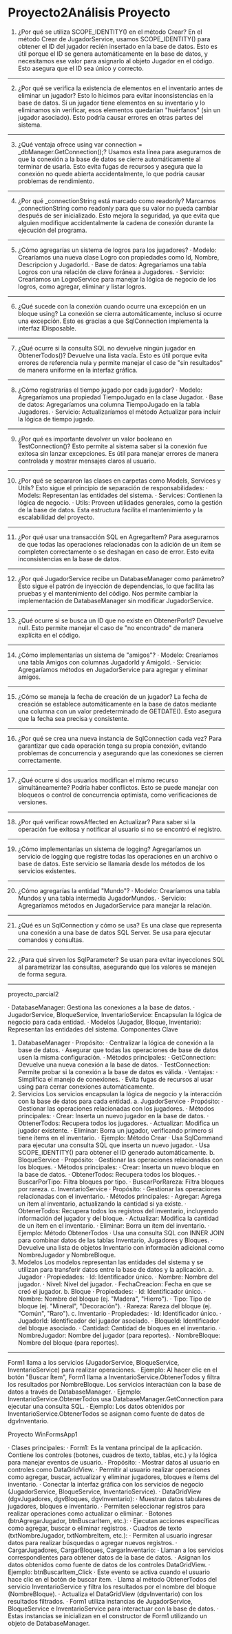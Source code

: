 # Proyecto2Análisis Proyecto

1. ¿Por qué se utiliza SCOPE_IDENTITY() en el método Crear?
En el método Crear de JugadorService, usamos SCOPE_IDENTITY() para obtener el ID del jugador recién insertado en la base de datos. Esto es útil porque el ID se genera automáticamente en la base de datos, y necesitamos ese valor para asignarlo al objeto Jugador en el código. Esto asegura que el ID sea único y correcto.
---
2. ¿Por qué se verifica la existencia de elementos en el inventario antes de eliminar un jugador?
Esto lo hicimos para evitar inconsistencias en la base de datos. Si un jugador tiene elementos en su inventario y lo eliminamos sin verificar, esos elementos quedarían "huérfanos" (sin un jugador asociado). Esto podría causar errores en otras partes del sistema.
---
3. ¿Qué ventaja ofrece using var connection = _dbManager.GetConnection();?
Usamos esta línea para asegurarnos de que la conexión a la base de datos se cierre automáticamente al terminar de usarla. Esto evita fugas de recursos y asegura que la conexión no quede abierta accidentalmente, lo que podría causar problemas de rendimiento.
---
4. ¿Por qué _connectionString está marcado como readonly?
Marcamos _connectionString como readonly para que su valor no pueda cambiar después de ser inicializado. Esto mejora la seguridad, ya que evita que alguien modifique accidentalmente la cadena de conexión durante la ejecución del programa.
---
5. ¿Cómo agregarías un sistema de logros para los jugadores?
·	Modelo: Crearíamos una nueva clase Logro con propiedades como Id, Nombre, Descripcion y JugadorId.
·	Base de datos: Agregaríamos una tabla Logros con una relación de clave foránea a Jugadores.
·	Servicio: Crearíamos un LogroService para manejar la lógica de negocio de los logros, como agregar, eliminar y listar logros.
---
6. ¿Qué sucede con la conexión cuando ocurre una excepción en un bloque using?
La conexión se cierra automáticamente, incluso si ocurre una excepción. Esto es gracias a que SqlConnection implementa la interfaz IDisposable.
---
7. ¿Qué ocurre si la consulta SQL no devuelve ningún jugador en ObtenerTodos()?
Devuelve una lista vacía. Esto es útil porque evita errores de referencia nula y permite manejar el caso de "sin resultados" de manera uniforme en la interfaz gráfica.
---
8. ¿Cómo registrarías el tiempo jugado por cada jugador?
·	Modelo: Agregaríamos una propiedad TiempoJugado en la clase Jugador.
·	Base de datos: Agregaríamos una columna TiempoJugado en la tabla Jugadores.
·	Servicio: Actualizaríamos el método Actualizar para incluir la lógica de tiempo jugado.
---
9. ¿Por qué es importante devolver un valor booleano en TestConnection()?
Esto permite al sistema saber si la conexión fue exitosa sin lanzar excepciones. Es útil para manejar errores de manera controlada y mostrar mensajes claros al usuario.
---
10. ¿Por qué se separaron las clases en carpetas como Models, Services y Utils?
Esto sigue el principio de separación de responsabilidades:
·	Models: Representan las entidades del sistema.
·	Services: Contienen la lógica de negocio.
·	Utils: Proveen utilidades generales, como la gestión de la base de datos. Esta estructura facilita el mantenimiento y la escalabilidad del proyecto.
---
11. ¿Por qué usar una transacción SQL en AgregarItem?
Para asegurarnos de que todas las operaciones relacionadas con la adición de un ítem se completen correctamente o se deshagan en caso de error. Esto evita inconsistencias en la base de datos.
---
12. ¿Por qué JugadorService recibe un DatabaseManager como parámetro?
Esto sigue el patrón de inyección de dependencias, lo que facilita las pruebas y el mantenimiento del código. Nos permite cambiar la implementación de DatabaseManager sin modificar JugadorService.
---
13. ¿Qué ocurre si se busca un ID que no existe en ObtenerPorId?
Devuelve null. Esto permite manejar el caso de "no encontrado" de manera explícita en el código.
---
14. ¿Cómo implementarías un sistema de "amigos"?
·	Modelo: Crearíamos una tabla Amigos con columnas JugadorId y AmigoId.
·	Servicio: Agregaríamos métodos en JugadorService para agregar y eliminar amigos.
---
15. ¿Cómo se maneja la fecha de creación de un jugador?
La fecha de creación se establece automáticamente en la base de datos mediante una columna con un valor predeterminado de GETDATE(). Esto asegura que la fecha sea precisa y consistente.
---
16. ¿Por qué se crea una nueva instancia de SqlConnection cada vez?
Para garantizar que cada operación tenga su propia conexión, evitando problemas de concurrencia y asegurando que las conexiones se cierren correctamente.
---
17. ¿Qué ocurre si dos usuarios modifican el mismo recurso simultáneamente?
Podría haber conflictos. Esto se puede manejar con bloqueos o control de concurrencia optimista, como verificaciones de versiones.
---
18. ¿Por qué verificar rowsAffected en Actualizar?
Para saber si la operación fue exitosa y notificar al usuario si no se encontró el registro.
---
19. ¿Cómo implementarías un sistema de logging?
Agregaríamos un servicio de logging que registre todas las operaciones en un archivo o base de datos. Este servicio se llamaría desde los métodos de los servicios existentes.
---
20. ¿Cómo agregarías la entidad "Mundo"?
·	Modelo: Crearíamos una tabla Mundos y una tabla intermedia JugadorMundos.
·	Servicio: Agregaríamos métodos en JugadorService para manejar la relación.
---
21. ¿Qué es un SqlConnection y cómo se usa?
Es una clase que representa una conexión a una base de datos SQL Server. Se usa para ejecutar comandos y consultas.
---
22. ¿Para qué sirven los SqlParameter?
Se usan para evitar inyecciones SQL al parametrizar las consultas, asegurando que los valores se manejen de forma segura.
---



proyecto_parcial2

·	DatabaseManager: Gestiona las conexiones a la base de datos.
·	JugadorService, BloqueService, InventarioService: Encapsulan la lógica de negocio para cada entidad.
·	Modelos (Jugador, Bloque, Inventario): Representan las entidades del sistema.
Componentes Clave
1. DatabaseManager
·	Propósito:
·	Centralizar la lógica de conexión a la base de datos.
·	Asegurar que todas las operaciones de base de datos usen la misma configuración.
·	Métodos principales:
·	GetConnection: Devuelve una nueva conexión a la base de datos.
·	TestConnection: Permite probar si la conexión a la base de datos es válida.
·	Ventajas:
·	Simplifica el manejo de conexiones.
·	Evita fugas de recursos al usar using para cerrar conexiones automáticamente.
2. Servicios
Los servicios encapsulan la lógica de negocio y la interacción con la base de datos para cada entidad.
a. JugadorService
·	Propósito:
·	Gestionar las operaciones relacionadas con los jugadores.
·	Métodos principales:
·	Crear: Inserta un nuevo jugador en la base de datos.
·	ObtenerTodos: Recupera todos los jugadores.
·	Actualizar: Modifica un jugador existente.
·	Eliminar: Borra un jugador, verificando primero si tiene ítems en el inventario.
·	Ejemplo: Método Crear
·	Usa SqlCommand para ejecutar una consulta SQL que inserta un nuevo jugador.
·	Usa SCOPE_IDENTITY() para obtener el ID generado automáticamente.
b. BloqueService
·	Propósito:
·	Gestionar las operaciones relacionadas con los bloques.
·	Métodos principales:
·	Crear: Inserta un nuevo bloque en la base de datos.
·	ObtenerTodos: Recupera todos los bloques.
·	BuscarPorTipo: Filtra bloques por tipo.
·	BuscarPorRareza: Filtra bloques por rareza.
c. InventarioService
·	Propósito:
·	Gestionar las operaciones relacionadas con el inventario.
·	Métodos principales:
·	Agregar: Agrega un ítem al inventario, actualizando la cantidad si ya existe.
·	ObtenerTodos: Recupera todos los registros del inventario, incluyendo información del jugador y del bloque.
·	Actualizar: Modifica la cantidad de un ítem en el inventario.
·	Eliminar: Borra un ítem del inventario.
·	Ejemplo: Método ObtenerTodos
·	Usa una consulta SQL con INNER JOIN para combinar datos de las tablas Inventario, Jugadores y Bloques.
·	Devuelve una lista de objetos Inventario con información adicional como NombreJugador y NombreBloque.
3. Modelos
Los modelos representan las entidades del sistema y se utilizan para transferir datos entre la base de datos y la aplicación.
a. Jugador
·	Propiedades:
·	Id: Identificador único.
·	Nombre: Nombre del jugador.
·	Nivel: Nivel del jugador.
·	FechaCreacion: Fecha en que se creó el jugador.
b. Bloque
·	Propiedades:
·	Id: Identificador único.
·	Nombre: Nombre del bloque (ej. "Madera", "Hierro").
·	Tipo: Tipo de bloque (ej. "Mineral", "Decoración").
·	Rareza: Rareza del bloque (ej. "Común", "Raro").
c. Inventario
·	Propiedades:
·	Id: Identificador único.
·	JugadorId: Identificador del jugador asociado.
·	BloqueId: Identificador del bloque asociado.
·	Cantidad: Cantidad de bloques en el inventario.
·	NombreJugador: Nombre del jugador (para reportes).
·	NombreBloque: Nombre del bloque (para reportes).
---
Form1 llama a los servicios (JugadorService, BloqueService, InventarioService) para realizar operaciones.
·	Ejemplo: Al hacer clic en el botón "Buscar Ítem", Form1 llama a InventarioService.ObtenerTodos y filtra los resultados por NombreBloque.
Los servicios interactúan con la base de datos a través de DatabaseManager.
·	Ejemplo: InventarioService.ObtenerTodos usa DatabaseManager.GetConnection para ejecutar una consulta SQL.
·	Ejemplo: Los datos obtenidos por InventarioService.ObtenerTodos se asignan como fuente de datos de dgvInventario.



Proyecto WinFormsApp1

·	Clases principales:
·	Form1: Es la ventana principal de la aplicación. Contiene los controles (botones, cuadros de texto, tablas, etc.) y la lógica para manejar eventos de usuario.
·	Propósito:
·	Mostrar datos al usuario en controles como DataGridView.
·	Permitir al usuario realizar operaciones como agregar, buscar, actualizar y eliminar jugadores, bloques e ítems del inventario.
·	Conectar la interfaz gráfica con los servicios de negocio (JugadorService, BloqueService, InventarioService).
·	DataGridView (dgvJugadores, dgvBloques, dgvInventario):
·	Muestran datos tabulares de jugadores, bloques e inventario.
·	Permiten seleccionar registros para realizar operaciones como actualizar o eliminar.
·	Botones (btnAgregarJugador, btnBuscarItem, etc.):
·	Ejecutan acciones específicas como agregar, buscar o eliminar registros.
·	Cuadros de texto (txtNombreJugador, txtNombreItem, etc.):
·	Permiten al usuario ingresar datos para realizar búsquedas o agregar nuevos registros.
·	CargarJugadores, CargarBloques, CargarInventario:
·	Llaman a los servicios correspondientes para obtener datos de la base de datos.
·	Asignan los datos obtenidos como fuente de datos de los controles DataGridView.
·	Ejemplo: btnBuscarItem_Click
·	Este evento se activa cuando el usuario hace clic en el botón de buscar ítem.
·	Llama al método ObtenerTodos del servicio InventarioService y filtra los resultados por el nombre del bloque (NombreBloque).
·	Actualiza el DataGridView (dgvInventario) con los resultados filtrados.
·	Form1 utiliza instancias de JugadorService, BloqueService e InventarioService para interactuar con la base de datos.
·	Estas instancias se inicializan en el constructor de Form1 utilizando un objeto de DatabaseManager.

